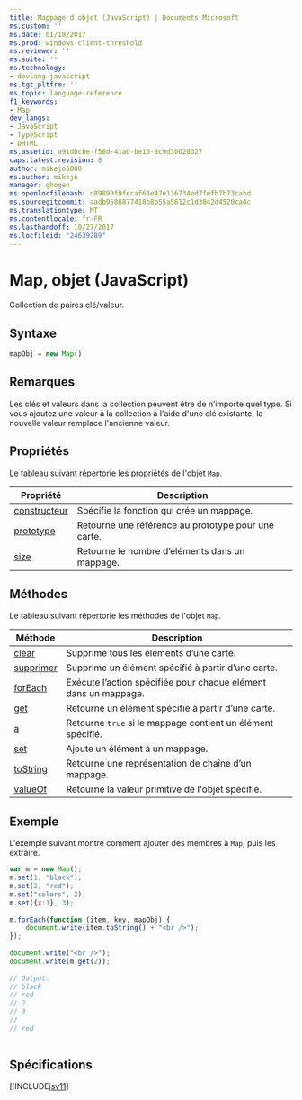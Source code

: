```yaml
---
title: Mappage d’objet (JavaScript) | Documents Microsoft
ms.custom: ''
ms.date: 01/18/2017
ms.prod: windows-client-threshold
ms.reviewer: ''
ms.suite: ''
ms.technology:
- devlang-javascript
ms.tgt_pltfrm: ''
ms.topic: language-reference
f1_keywords:
- Map
dev_langs:
- JavaScript
- TypeScript
- DHTML
ms.assetid: a91dbcbe-f58d-41a0-be15-8c9d30020327
caps.latest.revision: 8
author: mikejo5000
ms.author: mikejo
manager: ghogen
ms.openlocfilehash: d89890f9fecaf61e47e136734ed7fefb7b73cabd
ms.sourcegitcommit: aadb9588877418b8b55a5612c1d3842d4520ca4c
ms.translationtype: MT
ms.contentlocale: fr-FR
ms.lasthandoff: 10/27/2017
ms.locfileid: "24639289"
---
```

# <a name="map-object-javascript"></a>Map, objet (JavaScript)
Collection de paires clé/valeur.  
  
## <a name="syntax"></a>Syntaxe  
  
```JavaScript  
mapObj = new Map()  
```  
  
## <a name="remarks"></a>Remarques  
 Les clés et valeurs dans la collection peuvent être de n’importe quel type. Si vous ajoutez une valeur à la collection à l'aide d'une clé existante, la nouvelle valeur remplace l'ancienne valeur.  
  
## <a name="properties"></a>Propriétés  
 Le tableau suivant répertorie les propriétés de l'objet `Map`.  
  
|Propriété|Description|  
|--------------|-----------------|  
|[constructeur](../../javascript/reference/constructor-property-map.md)|Spécifie la fonction qui crée un mappage.|  
|[prototype](../../javascript/reference/prototype-property-map.md)|Retourne une référence au prototype pour une carte.|  
|[size](../../javascript/reference/size-property-map-javascript.md)|Retourne le nombre d’éléments dans un mappage.|  
  
## <a name="methods"></a>Méthodes  
 Le tableau suivant répertorie les méthodes de l'objet `Map`.  
  
|Méthode|Description|  
|------------|-----------------|  
|[clear](../../javascript/reference/clear-method-map-javascript.md)|Supprime tous les éléments d’une carte.|  
|[supprimer](../../javascript/reference/delete-method-map-javascript.md)|Supprime un élément spécifié à partir d’une carte.|  
|[forEach](../../javascript/reference/foreach-method-map-javascript.md)|Exécute l’action spécifiée pour chaque élément dans un mappage.|  
|[get](../../javascript/reference/get-method-map-javascript.md)|Retourne un élément spécifié à partir d’une carte.|  
|[a](../../javascript/reference/has-method-map-javascript.md)|Retourne `true` si le mappage contient un élément spécifié.|  
|[set](../../javascript/reference/set-method-map-javascript.md)|Ajoute un élément à un mappage.|  
|[toString](../../javascript/reference/tostring-method-map-javascript.md)|Retourne une représentation de chaîne d’un mappage.|  
|[valueOf](../../javascript/reference/valueof-method-map-javascript.md)|Retourne la valeur primitive de l'objet spécifié.|  
  
## <a name="example"></a>Exemple  
 L'exemple suivant montre comment ajouter des membres à `Map`, puis les extraire.  
  
```JavaScript  
var m = new Map();  
m.set(1, "black");  
m.set(2, "red");  
m.set("colors", 2);  
m.set({x:1}, 3);  
  
m.forEach(function (item, key, mapObj) {  
    document.write(item.toString() + "<br />");  
});  
  
document.write("<br />");  
document.write(m.get(2));  
  
// Output:  
// black  
// red  
// 2  
// 3  
//  
// red  
  
```  
  
## <a name="requirements"></a>Spécifications  
 [!INCLUDE[jsv11](../../javascript/reference/includes/jsv11-md.md)]